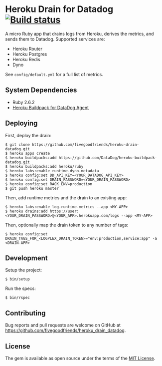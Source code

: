 # Heroku Drain for Datadog [![Build status](https://badge.buildkite.com/194bc494c91e01c19fc754b5c78f792770e707b9ecfd81bae2.svg)](https://buildkite.com/fivegoodfriends/heroku-drain-datadog)

A micro Ruby app that drains logs from Heroku, derives the metrics, and sends them to Datadog. Supported services are:

* Heroku Router
* Heroku Postgres
* Heroku Redis
* Dyno

See `config/default.yml` for a full list of metrics.

## System Dependencies

* Ruby 2.6.2
* [Heroku Buildpack for DataDog Agent](https://github.com/DataDog/heroku-buildpack-datadog.git)

## Deploying

First, deploy the drain:

    $ git clone https://github.com/fivegoodfriends/heroku-drain-datadog.git
    $ heroku apps create
    $ heroku buildpacks:add https://github.com/DataDog/heroku-buildpack-datadog.git
    $ heroku buildpacks:add heroku/ruby
    $ heroku labs:enable runtime-dyno-metadata
    $ heroku config:set DD_API_KEY=<YOUR_DATADOG_API_KEY>
    $ heroku config:set DRAIN_PASSWORD=<YOUR_DRAIN_PASSWORD>
    $ heroku config:set RACK_ENV=production
    $ git push heroku master

Then, add runtime metrics and the drain to an existing app:

    $ heroku labs:enable log-runtime-metrics --app <MY-APP>
    $ heroku drains:add https://user:<YOUR_DRAIN_PASSWORD>@<YOUR_APP>.herokuapp.com/logs --app <MY-APP>

Then, optionally map the drain token to any number of tags:

    $ heroku config:set DRAIN_TAGS_FOR_<LOGPLEX_DRAIN_TOKEN>="env:production,service:app" -a <DRAIN-APP>

## Development

Setup the project:

    $ bin/setup

Run the specs:

    $ bin/rspec

## Contributing

Bug reports and pull requests are welcome on GitHub at https://github.com/fivegoodfriends/heroku_drain_datadog.

## License

The gem is available as open source under the terms of the [MIT License](http://opensource.org/licenses/MIT).
